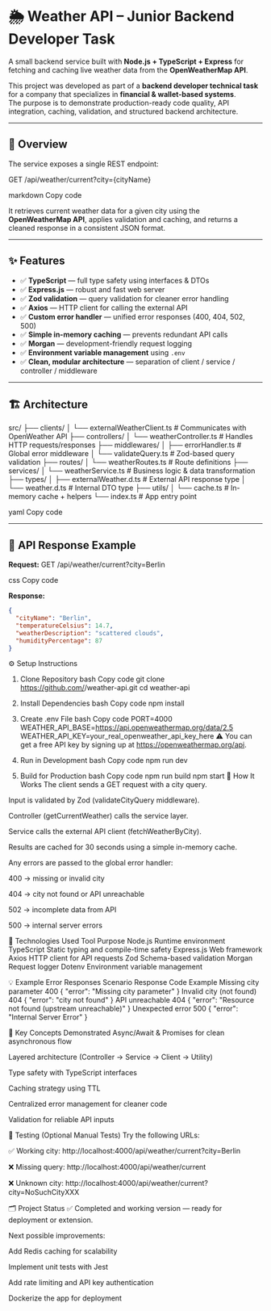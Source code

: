 # 🌦️ Weather API – Junior Backend Developer Task

A small backend service built with **Node.js + TypeScript + Express** for fetching and caching live weather data from the **OpenWeatherMap API**.

This project was developed as part of a **backend developer technical task** for a company that specializes in **financial & wallet-based systems**.  
The purpose is to demonstrate production-ready code quality, API integration, caching, validation, and structured backend architecture.

---

## 🚀 Overview

The service exposes a single REST endpoint:

GET /api/weather/current?city={cityName}

markdown
Copy code

It retrieves current weather data for a given city using the **OpenWeatherMap API**, applies validation and caching, and returns a cleaned response in a consistent JSON format.

---

## ✨ Features

- ✅ **TypeScript** — full type safety using interfaces & DTOs  
- ✅ **Express.js** — robust and fast web server  
- ✅ **Zod validation** — query validation for cleaner error handling  
- ✅ **Axios** — HTTP client for calling the external API  
- ✅ **Custom error handler** — unified error responses (400, 404, 502, 500)  
- ✅ **Simple in-memory caching** — prevents redundant API calls  
- ✅ **Morgan** — development-friendly request logging  
- ✅ **Environment variable management** using `.env`  
- ✅ **Clean, modular architecture** — separation of client / service / controller / middleware

---

## 🏗️ Architecture

src/
├── clients/
│ └── externalWeatherClient.ts # Communicates with OpenWeather API
├── controllers/
│ └── weatherController.ts # Handles HTTP requests/responses
├── middlewares/
│ ├── errorHandler.ts # Global error middleware
│ └── validateQuery.ts # Zod-based query validation
├── routes/
│ └── weatherRoutes.ts # Route definitions
├── services/
│ └── weatherService.ts # Business logic & data transformation
├── types/
│ ├── externalWeather.d.ts # External API response type
│ └── weather.d.ts # Internal DTO type
├── utils/
│ └── cache.ts # In-memory cache + helpers
└── index.ts # App entry point

yaml
Copy code

---

## 🧩 API Response Example

**Request:**
GET /api/weather/current?city=Berlin

css
Copy code

**Response:**
```json
{
  "cityName": "Berlin",
  "temperatureCelsius": 14.7,
  "weatherDescription": "scattered clouds",
  "humidityPercentage": 87
}
```
⚙️ Setup Instructions
1. Clone Repository
bash
Copy code
git clone https://github.com/<your-username>/weather-api.git
cd weather-api
2. Install Dependencies
bash
Copy code
npm install
3. Create .env File
bash
Copy code
PORT=4000
WEATHER_API_BASE=https://api.openweathermap.org/data/2.5
WEATHER_API_KEY=your_real_openweather_api_key_here
⚠️ You can get a free API key by signing up at https://openweathermap.org/api.

4. Run in Development
bash
Copy code
npm run dev
5. Build for Production
bash
Copy code
npm run build
npm start
🧠 How It Works
The client sends a GET request with a city query.

Input is validated by Zod (validateCityQuery middleware).

Controller (getCurrentWeather) calls the service layer.

Service calls the external API client (fetchWeatherByCity).

Results are cached for 30 seconds using a simple in-memory cache.

Any errors are passed to the global error handler:

400 → missing or invalid city

404 → city not found or API unreachable

502 → incomplete data from API

500 → internal server errors

🧱 Technologies Used
Tool	Purpose
Node.js	Runtime environment
TypeScript	Static typing and compile-time safety
Express.js	Web framework
Axios	HTTP client for API requests
Zod	Schema-based validation
Morgan	Request logger
Dotenv	Environment variable management

💡 Example Error Responses
Scenario	Response Code	Example
Missing city parameter	400	{ "error": "Missing city parameter" }
Invalid city (not found)	404	{ "error": "city not found" }
API unreachable	404	{ "error": "Resource not found (upstream unreachable)" }
Unexpected error	500	{ "error": "Internal Server Error" }

🧠 Key Concepts Demonstrated
Async/Await & Promises for clean asynchronous flow

Layered architecture (Controller → Service → Client → Utility)

Type safety with TypeScript interfaces

Caching strategy using TTL

Centralized error management for cleaner code

Validation for reliable API inputs

🧪 Testing (Optional Manual Tests)
Try the following URLs:

✅ Working city:
http://localhost:4000/api/weather/current?city=Berlin

❌ Missing query:
http://localhost:4000/api/weather/current

❌ Unknown city:
http://localhost:4000/api/weather/current?city=NoSuchCityXXX

🗂️ Project Status
✅ Completed and working version — ready for deployment or extension.

Next possible improvements:

Add Redis caching for scalability

Implement unit tests with Jest

Add rate limiting and API key authentication

Dockerize the app for deployment
